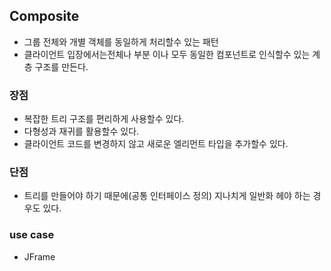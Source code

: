 ## Composite

* 그룹 전체와 개별 객체를 동일하게 처리할수 있는 패턴
* 클라이언트 입장에서는전체나 부분 이나 모두 동일한 컴포넌트로 인식할수 있는 계층 구조를 만든다.

### 장점

* 복잡한 트리 구조를 편리하게 사용할수 있다.
* 다형성과 재귀를 활용할수 있다.
* 클라이언트 코드를 변경하지 않고 새로운 엘리먼트 타입을 추가할수 있다.

### 단점

* 트리를 만들어야 하기 때문에(공통 인터페이스 정의) 지나치게 일반화 헤야 하는 경우도 있다.

### use case

* JFrame